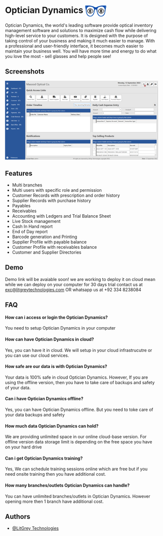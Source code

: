 # Optician Dynamics <img src="https://github.com/LitGrey-Technologies/Optician-Dynamics/blob/main/od_logo.png" data-canonical-src="https://github.com/LitGrey-Technologies/Optician-Dynamics/blob/main/od_logo.png" width="70" height="40" align="center"/>

Optician Dynamics, the world's leading software provide optical inventory management software and solutions to maximize cash flow while delivering high-level service to your customers. It is designed with the purpose of taking control of your business and making it much easier to manage. With a professional and user-friendly interface, it becomes much easier to maintain your business well. You will have more time and energy to do what you love the most - sell glasses and help people see!

## Screenshots

![App Screenshot](https://github.com/LitGrey-Technologies/Optician-Dynamics/blob/main/opdynmaics-dashboard.PNG)


## Features

- Multi branches
- Multi users with specific role and permission
- Customer Records with prescription and order history
- Supplier Records with purchase history
- Payables
- Receivables
- Accounting with Ledgers and Trial Balance Sheet
- Live Stock management
- Cash In Hand report
- End of Day report 
- Barcode generation and Printing
- Supplier Profile with payable balance
- Customer Profile with receivables balance
- Customer and Supplier Directories



## Demo

Demo link will be avaiable soon! we are working to deploy it on cloud mean while we can deploy on your computer for 30 days trial contact us at exc@litgreytechnologies.com OR whatsapp us at +92 334 8238084



## FAQ

#### How can i access or login the Optician Dynamics?

You need to setup Optician Dynamics in your computer

#### How can have Optician Dynamics in cloud?

Yes, you can have it in cloud. We will setup in your cloud infrastrucutre or you can use our cloud services.

#### How safe are our data is with Optician Dynamics?

Your data is 100% safe in cloud Optician Dynamics. However, If you are using the offline version, then you have to take care of backups and safety of your data.

#### Can i have Optician Dynamics offline?

Yes, you can have Optician Dynamics offline. But you need to toke care of your data backups and safety

#### How much data Optician Dynamics can hold?

We are providing unlimited space in our online cloud-base version. For offline version data storage limit is depending on the free space you have on your hard drive

#### Can i get Optician Dynamics training?

Yes, We can schedule training sessions online which are free but if you need onsite training then you have additional cost.

#### How many branches/outlets Optician Dynamics can handle?

You can have unlimited branches/outlets in Optician Dynamics. However opening more then 1 branch have additional cost.
## Authors

- [@LitGrey Technologies](https://www.github.com/LitGrey-Technologies)

